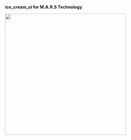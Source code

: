 **ice_cream_ui for M.A.R.S Technology**



<img src="https://user-images.githubusercontent.com/58719777/152705207-82c73642-33d7-4f73-9a88-f36449b4a444.png" width="400"/>
